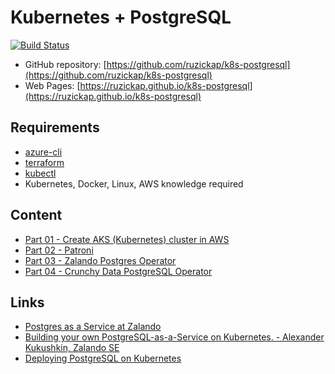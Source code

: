 # Kubernetes + PostgreSQL

[![Build Status](https://github.com/ruzickap/k8s-postgresql/workflows/vuepress-build/badge.svg)](https://github.com/ruzickap/k8s-postgresql)

* GitHub repository: [https://github.com/ruzickap/k8s-postgresql](https://github.com/ruzickap/k8s-postgresql)
* Web Pages: [https://ruzickap.github.io/k8s-postgresql](https://ruzickap.github.io/k8s-postgresql)

## Requirements

* [azure-cli](https://github.com/Azure/azure-cli)
* [terraform](https://www.terraform.io/)
* [kubectl](https://kubernetes.io/docs/tasks/tools/install-kubectl/)
* Kubernetes, Docker, Linux, AWS knowledge required

## Content

* [Part 01 - Create AKS (Kubernetes) cluster in AWS](https://github.com/ruzickap/k8s-postgresql/tree/main/docs/part-01/README.md)
* [Part 02 - Patroni](https://github.com/ruzickap/k8s-postgresql/tree/main/docs/part-02/README.md)
* [Part 03 - Zalando Postgres Operator](https://github.com/ruzickap/k8s-postgresql/tree/main/docs/part-03/README.md)
* [Part 04 - Crunchy Data PostgreSQL Operator](https://github.com/ruzickap/k8s-postgresql/tree/main/docs/part-04/README.md)

## Links

* [Postgres as a Service at Zalando](https://youtu.be/FiWS5m72XI8)
* [Building your own PostgreSQL-as-a-Service on Kubernetes. - Alexander Kukushkin, Zalando SE](https://youtu.be/G8MnpkbhClc)
* [Deploying PostgreSQL on Kubernetes](https://youtu.be/NGcV30hrU5k)
